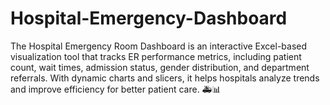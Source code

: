 # Hospital-Emergency-Dashboard
 The Hospital Emergency Room Dashboard is an interactive Excel-based visualization tool that tracks ER performance metrics, including patient count, wait times, admission status, gender distribution, and department referrals. With dynamic charts and slicers, it helps hospitals analyze trends and improve efficiency for better patient care. 🚑📊
